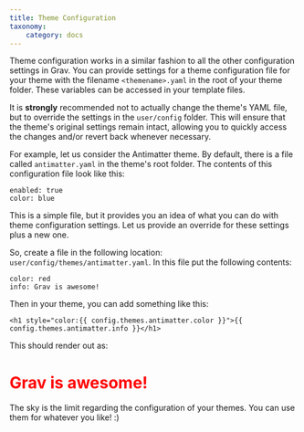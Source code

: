 ```yaml
---
title: Theme Configuration
taxonomy:
    category: docs
---
```


Theme configuration works in a similar fashion to all the other configuration settings in Grav. You can provide settings for a theme configuration file for your theme with the filename `<themename>.yaml` in the root of your theme folder. These variables can be accessed in your template files. 

It is **strongly** recommended not to actually change the theme's YAML file, but to override the settings in the `user/config` folder. This will ensure that the theme's original settings remain intact, allowing you to quickly access the changes and/or revert back whenever necessary.

For example, let us consider the Antimatter theme.  By default, there is a file called `antimatter.yaml` in the theme's root folder. The contents of this configuration file look like this:

```
enabled: true
color: blue
```

This is a simple file, but it provides you an idea of what you can do with theme configuration settings. Let us provide an override for these settings plus a new one. 

So, create a file in the following location: `user/config/themes/antimatter.yaml`.  In this file put the following contents:

```
color: red
info: Grav is awesome!
```

Then in your theme, you can add something like this:

```
<h1 style="color:{{ config.themes.antimatter.color }}">{{ config.themes.antimatter.info }}</h1>
```

This should render out as:

<h1 style="color:red">Grav is awesome!</h1>

The sky is the limit regarding the configuration of your themes.  You can use them for whatever you like! :)
